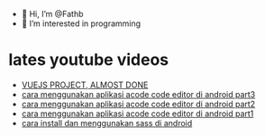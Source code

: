 - 👋 Hi, I’m @Fathb
- 👀 I’m interested in programming

# lates youtube videos
<!-- YOUTUBE:START -->
- [VUEJS PROJECT, ALMOST DONE](https://www.youtube.com/watch?v=hEw9OfmcaZo)
- [cara menggunakan aplikasi acode code editor di android part3](https://www.youtube.com/watch?v=ak8yHrRxTSU)
- [cara menggunakan aplikasi acode code editor di android part2](https://www.youtube.com/watch?v=BJ53eIX0LOw)
- [cara menggunakan aplikasi acode code editor di android part1](https://www.youtube.com/watch?v=KCvZaYhcTOU)
- [cara install dan menggunakan sass di android](https://www.youtube.com/watch?v=5B1LFQBJdZE)
<!-- YOUTUBE:END -->

<!---
Fathb/Fathb is a ✨ special ✨ repository because its `README.md` (this file) appears on your GitHub profile.
You can click the Preview link to take a look at your changes.
--->
